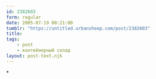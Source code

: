 ```yaml
---
id: 2382603
form: regular
date: 2005-07-19 00:21:00
tumblr: "https://untitled.urbansheep.com/post/2382603"
title:
tags:
    - post
    - контейнерный склад
layout: post-text.njk
---
```


<p>*</p>

